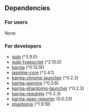 ## Dependencies
### For users
None

### For developers
* [gulp](https://www.npmjs.com/package/gulp) (^3.9.0)
* [gulp-typescript](https://www.npmjs.com/package/gulp-typescript) (^2.10.0)
* [karma](https://www.npmjs.com/package/karma) (^0.13.19)
* [jasmine-core](https://www.npmjs.com/package/jasmine-core) (^2.4.1)
* [karma-chrome-launcher](https://www.npmjs.com/package/karma-chrome-launcher) (^0.2.2)
* [karma-jasmine](https://www.npmjs.com/package/karma-jasmine) (^0.3.6)
* [karma-phantomjs-launcher](https://www.npmjs.com/package/karma-phantomjs-launcher) (^0.2.3)
* [karma-requirejs](https://www.npmjs.com/package/karma-requirejs) (^0.2.3)
* [karma-spec-reporter](https://www.npmjs.com/package/karma-spec-reporter) (0.0.23)
* [phantomjs](https://www.npmjs.com/package/phantomjs) (^1.9.19)

